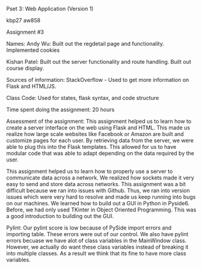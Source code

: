Pset 3: Web Application (Version 1)

kbp27 aw858

Assignment #3

Names:
Andy Wu:
Built out the regdetail page and functionality. Implemented cookies




Kishan Patel:
Built out the server functionality and route handling. Built out course display. 


Sources of information:
StackOverflow - Used to get more information on Flask and HTML/JS. 

Class Code: Used for states, flask syntax, and code structure

Time spent doing the assignment: 20 hours

Assessment of the assignment:
This assignment helped us to learn how to create a server interface on the web using Flask and HTML. This made us realize how large scale websites like Facebook or Amazon are built and customize pages for each user. By retrieving data from the server, we were able to plug this into the Flask templates. This allowed for us to have modular code that was able to adapt depending on the data required by the user. 


This assignment helped us to learn how to properly use a server to communicate data across a network. We realized how sockets made it very easy to send and store data across networks. This assignment was a bit difficult because we ran into issues with Github. Thus, we ran into version issues which were very hard to resolve and made us keep running into bugs on our machines. We learned how to build out a GUI in Python in Pyside6. Before, we had only used TKinter in Object Oriented Programming. This was a good introduction to building out the GUI.



Pylint:
Our pylint score is low because of PySide import errors and importing table.
These errors were out of our control. We also have pylint errors becuase we have
alot of class variables in the MainWindow class. However, we actually do want these
class variables instead of breaking it into multiple classes. As a result we think
that its fine to have more class variables.